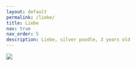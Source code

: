 ```yaml
---
layout: default
permalink: /liebe/
title: Liebe
nav: true
nav_order: 5
description: Liebe, silver poodle, 3 years old
---
```


<div>
  <img src=”/assets/img/libe.jpeg”>
</div>